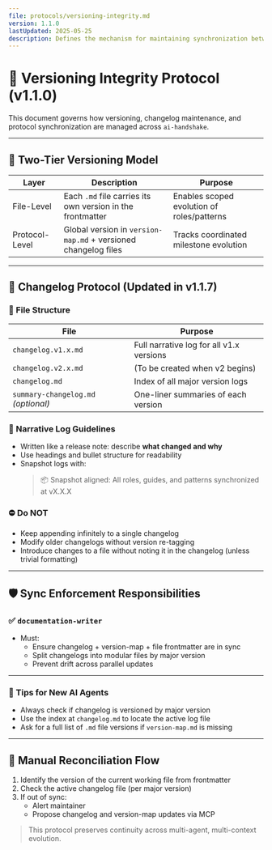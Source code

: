 ```yaml
---
file: protocols/versioning-integrity.md
version: 1.1.0
lastUpdated: 2025-05-25
description: Defines the mechanism for maintaining synchronization between changelog, version map, and individual file versions.
---
```


# 🔐 Versioning Integrity Protocol (v1.1.0)

This document governs how versioning, changelog maintenance, and protocol synchronization are managed across `ai-handshake`.

---

## 🧭 Two-Tier Versioning Model

| Layer         | Description                                                    | Purpose                                   |
|---------------|----------------------------------------------------------------|-------------------------------------------|
| File-Level    | Each `.md` file carries its own version in the frontmatter     | Enables scoped evolution of roles/patterns |
| Protocol-Level| Global version in `version-map.md` + versioned changelog files | Tracks coordinated milestone evolution     |

---

## 🔁 Changelog Protocol (Updated in v1.1.7)

### 🧱 File Structure

| File | Purpose |
|------|---------|
| `changelog.v1.x.md` | Full narrative log for all v1.x versions |
| `changelog.v2.x.md` | (To be created when v2 begins) |
| `changelog.md` | Index of all major version logs |
| `summary-changelog.md` _(optional)_ | One-liner summaries of each version |

### 🧾 Narrative Log Guidelines

- Written like a release note: describe **what changed and why**
- Use headings and bullet structure for readability
- Snapshot logs with:
  > 📦 Snapshot aligned: All roles, guides, and patterns synchronized at vX.X.X

### ⛔ Do NOT

- Keep appending infinitely to a single changelog
- Modify older changelogs without version re-tagging
- Introduce changes to a file without noting it in the changelog (unless trivial formatting)

---

## 🛡️ Sync Enforcement Responsibilities

### ✅ `documentation-writer`

- Must:
  - Ensure changelog + version-map + file frontmatter are in sync
  - Split changelogs into modular files by major version
  - Prevent drift across parallel updates

---

### 📎 Tips for New AI Agents

- Always check if changelog is versioned by major version
- Use the index at `changelog.md` to locate the active log file
- Ask for a full list of `.md` file versions if `version-map.md` is missing

---

## 🔁 Manual Reconciliation Flow

1. Identify the version of the current working file from frontmatter
2. Check the active changelog file (per major version)
3. If out of sync:
   - Alert maintainer
   - Propose changelog and version-map updates via MCP

> This protocol preserves continuity across multi-agent, multi-context evolution.

